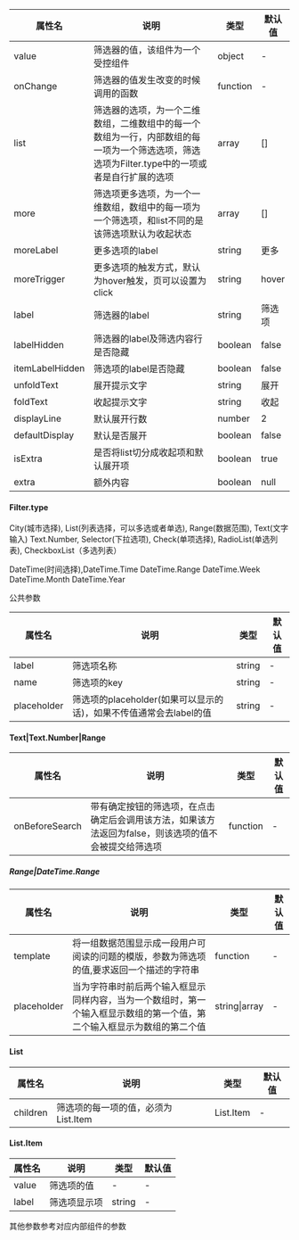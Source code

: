 | 属性名             | 说明                                                                           | 类型       | 默认值   |
|-----------------|------------------------------------------------------------------------------|----------|-------|
| value           | 筛选器的值，该组件为一个受控组件                                                             | object   | -     |
| onChange        | 筛选器的值发生改变的时候调用的函数                                                            | function | -     |
| list            | 筛选器的选项，为一个二维数组，二维数组中的每一个数组为一行，内部数组的每一项为一个筛选选项，筛选选项为Filter.type中的一项或者是自行扩展的选项 | array    | []    |
| more            | 筛选项更多选项，为一个一维数组，数组中的每一项为一个筛选项，和list不同的是该筛选项默认为收起状态                           | array    | []    |
| moreLabel       | 更多选项的label                                                                   | string   | 更多    |
| moreTrigger     | 更多选项的触发方式，默认为hover触发，页可以设置为click                                             | string   | hover |
| label           | 筛选器的label                                                                    | string   |筛选项|
| labelHidden     | 筛选器的label及筛选内容行是否隐藏                                                          | boolean  | false    |
| itemLabelHidden | 筛选项的label是否隐藏                                                                | boolean  |false|
| unfoldText      | 展开提示文字                                                                       |string| 展开       |
| foldText        | 收起提示文字                                                                       |string|收起|
|displayLine| 默认展开行数                                                                       |number|2|
|defaultDisplay| 默认是否展开                                                                       |boolean|false|
|isExtra| 是否将list切分成收起项和默认展开项                                                          |boolean|true|
|extra| 额外内容                                                                         |boolean|null|

#### Filter.type

City(城市选择), List(列表选择，可以多选或者单选), Range(数据范围), Text(文字输入) Text.Number, Selector(下拉选项), Check(单项选择), RadioList(单选列表),
CheckboxList（多选列表）

DateTime(时间选择),DateTime.Time DateTime.Range DateTime.Week DateTime.Month DateTime.Year

公共参数

| 属性名   | 说明                                         | 类型     | 默认值 |
|-------|--------------------------------------------|--------|-----|
| label | 筛选项名称                                      | string | -   |
| name  | 筛选项的key                                    | string | -   |
| placeholder| 筛选项的placeholder(如果可以显示的话)，如果不传值通常会去label的值 | string |-|

#### Text|Text.Number|Range

| 属性名   | 说明                                                    | 类型     | 默认值 |
|-------|-------------------------------------------------------|--------|-----|
|onBeforeSearch| 带有确定按钮的筛选项，在点击确定后会调用该方法，如果该方法返回为false，则该选项的值不会被提交给筛选项 | function | -   |

##### Range|DateTime.Range

| 属性名   | 说明                                                           | 类型       | 默认值 |
|-------|--------------------------------------------------------------|----------|-----|
|   template    | 将一组数据范围显示成一段用户可阅读的问题的模版，参数为筛选项的值,要求返回一个描述的字符串                | function | -   |
|placeholder| 当为字符串时前后两个输入框显示同样内容，当为一个数组时，第一个输入框显示数组的第一个值，第二个输入框显示为数组的第二个值 | string&#124;array                                | -        |

#### List

| 属性名      | 说明                      | 类型        | 默认值 |
|----------|-------------------------|-----------|-----|
| children | 筛选项的每一项的值，必须为 List.Item | List.Item | -   |

#### List.Item

| 属性名   | 说明     | 类型     | 默认值 |
|-------|--------|--------|-----|
| value | 筛选项的值  | -      | -   |
| label | 筛选项显示项 | string | -   |

其他参数参考对应内部组件的参数
